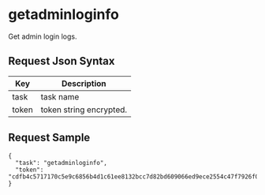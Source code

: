 # getadminloginfo

Get admin login logs.

## Request Json Syntax

| **Key** | **Description** |
| --- | --- |
| task | task name |
| token | token string encrypted. |


## Request Sample

```
{
  "task": "getadminloginfo",
  "token": "cdfb4c5717170c5e9c6856b4d1c61ee8132bcc7d82bd609066ed9ece2554c47f7926f07dd201b6aa"
}
```

